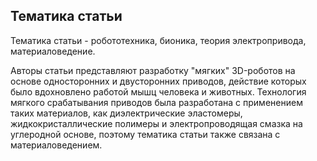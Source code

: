 ## Тематика статьи

Тематика статьи - робототехника, бионика, теория электропривода, материаловедение.

Авторы статьи представляют разработку "мягких" 3D-роботов на основе односторонних и двусторонних приводов, действие которых было вдохновлено работой мышц человека и животных. Технология мягкого срабатывания приводов была разработана с применением таких материалов, как диэлектрические эластомеры, жидкокристаллические полимеры и электропроводящая смазка на углеродной основе, поэтому тематика статьи также связана с материаловедением.
